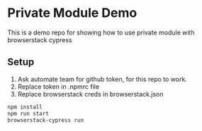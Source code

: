 # Private Module Demo

This is a demo repo for showing how to use private module with browserstack cypress

## Setup

1. Ask automate team for github token, for this repo to work.
2. Replace token in .npmrc file
3. Replace browserstack creds in browserstack.json

```bash
npm install
npm run start
browserstack-cypress run
```

